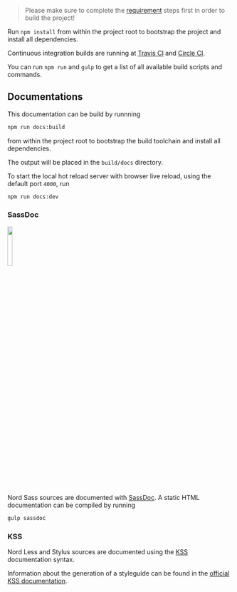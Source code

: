 > Please make sure to complete the [requirement][requirements] steps first in order to build the project!

Run `npm install` from within the project root to bootstrap the project and install all dependencies.

Continuous integration builds are running at [Travis CI][travis-ci] and [Circle CI][circle-ci].

You can run `npm run` and `gulp` to get a list of all available build scripts and commands.

## Documentations

This documentation can be build by runnning

```sh
npm run docs:build
```

from within the project root to bootstrap the build toolchain and install all dependencies.

The output will be placed in the `build/docs` directory.

To start the local hot reload server with browser live reload, using the default port `4000`, run

```sh
npm run docs:dev
```

### SassDoc

<img src="https://rawgit.com/arcticicestudio/nord/develop/docs/assets/sassdoc-logo.svg" width="15%" height="15%" />

Nord Sass sources are documented with [SassDoc][sassdoc]. A static HTML documentation can be compiled by running

```sh
gulp sassdoc
```

### KSS

Nord Less and Stylus sources are documented using the [KSS](http://warpspire.com/kss) documentation syntax.

Information about the generation of a styleguide can be found in the [official KSS documentation][kss-doc-style-guides].

[requirements]: requirements.md

[circle-ci]: https://circleci.com/gh/arcticicestudio/nord-hyper
[kss-doc-style-guides]: http://warpspire.com/kss/styleguides
[nodejs]: https://nodejs.org/en/download/current
[sassdoc]: http://sassdoc.com
[travis-ci]: https://travis-ci.org/arcticicestudio/nord-hyper
